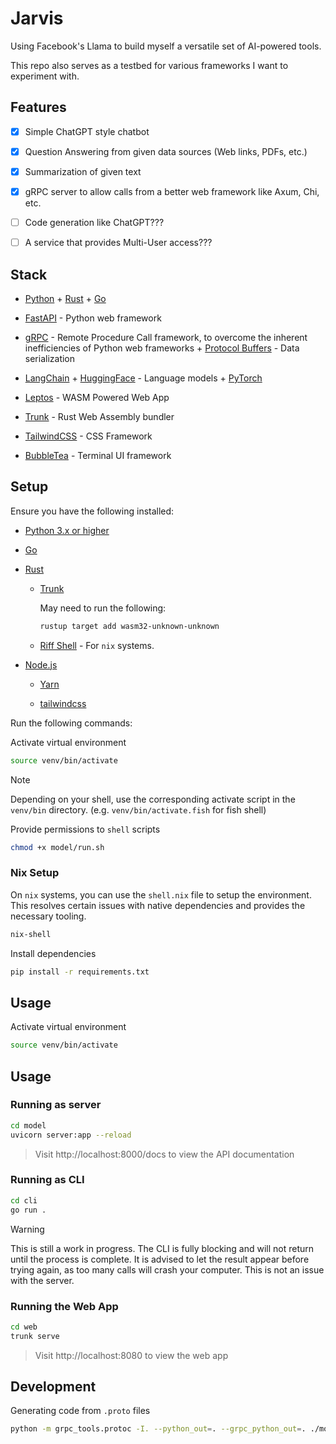# Jarvis

Using Facebook's Llama to build myself a versatile set of AI-powered tools.

This repo also serves as a testbed for various frameworks I want to experiment with.

## Features

- [x] Simple ChatGPT style chatbot

- [x] Question Answering from given data sources (Web links, PDFs, etc.)

- [x] Summarization of given text

- [x] gRPC server to allow calls from a better web framework like Axum, Chi, etc.

- [ ] Code generation like ChatGPT???

- [ ] A service that provides Multi-User access???

## Stack

- [Python](https://www.python.org/) + [Rust](https://www.rust-lang.org/) + [Go](https://golang.org/)

- [FastAPI](https://fastapi.tiangolo.com/) - Python web framework

- [gRPC](https://grpc.io/) - Remote Procedure Call framework, to overcome the inherent inefficiencies of Python web frameworks + [Protocol Buffers](https://developers.google.com/protocol-buffers) - Data serialization

- [LangChain](https://www.langchain.com/) + [HuggingFace](https://huggingface.co/) - Language models + [PyTorch](https://pytorch.org/)

- [Leptos](https://leptos.dev/) - WASM Powered Web App

- [Trunk](https://trunkrs.dev/) - Rust Web Assembly bundler

- [TailwindCSS](https://tailwindcss.com/) - CSS Framework

- [BubbleTea](https://github.com/charmbracelet/bubbletea) - Terminal UI framework

## Setup

Ensure you have the following installed:

- [Python 3.x or higher](https://www.python.org/downloads/)

- [Go](https://golang.org/doc/install)

- [Rust](https://www.rust-lang.org/tools/install)

    - [Trunk](https://trunkrs.dev/)
    
        May need to run the following:

        ```bash
        rustup target add wasm32-unknown-unknown
        ```

    - [Riff Shell](https://www.riff.sh/) - For `nix` systems.

- [Node.js](https://nodejs.org/en/download/)
        
    - [Yarn](https://classic.yarnpkg.com/en/docs/install/)

    - [tailwindcss](https://tailwindcss.com/docs/installation)

Run the following commands:

Activate virtual environment

```bash
source venv/bin/activate
```

> [!NOTE]
> Depending on your shell, use the corresponding activate script in the `venv/bin` directory. (e.g. `venv/bin/activate.fish` for fish shell)

Provide permissions to `shell` scripts

```bash
chmod +x model/run.sh
```

### Nix Setup

On `nix` systems, you can use the `shell.nix` file to setup the environment. This resolves certain issues with native dependencies and provides the necessary tooling.

```bash
nix-shell
```

Install dependencies

```bash
pip install -r requirements.txt
```

## Usage

Activate virtual environment

```bash
source venv/bin/activate
```

## Usage

### Running as server

```bash
cd model
uvicorn server:app --reload
```

> Visit http://localhost:8000/docs to view the API documentation

### Running as CLI

```bash
cd cli
go run .
```

> [!WARNING]
> This is still a work in progress. The CLI is fully blocking and will not return until the process is complete. It is advised to let the result appear before trying again, as too many calls will crash your computer. This is not an issue with the server.

### Running the Web App

```bash
cd web
trunk serve
```

> Visit http://localhost:8080 to view the web app

## Development

Generating code from `.proto` files

```bash
python -m grpc_tools.protoc -I. --python_out=. --grpc_python_out=. ./model.proto
```


